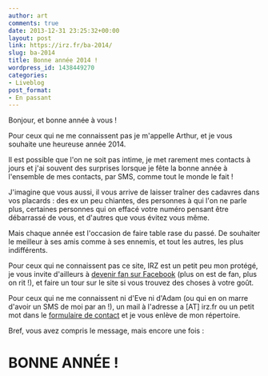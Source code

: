 ```yaml
---
author: art
comments: true
date: 2013-12-31 23:25:32+00:00
layout: post
link: https://irz.fr/ba-2014/
slug: ba-2014
title: Bonne année 2014 !
wordpress_id: 1438449270
categories:
- Liveblog
post_format:
- En passant
---
```


Bonjour, et bonne année à vous !

Pour ceux qui ne me connaissent pas je m'appelle Arthur, et je vous souhaite une heureuse année 2014.

Il est possible que l'on ne soit pas intime, je met rarement mes contacts à jours et j'ai souvent des surprises lorsque je fête la bonne année à l'ensemble de mes contacts, par SMS, comme tout le monde le fait !

J'imagine que vous aussi, il vous arrive de laisser traîner des cadavres dans vos placards : des ex un peu chiantes, des personnes à qui l'on ne parle plus, certaines personnes qui on effacé votre numéro pensant être débarrassé de vous, et d'autres que vous évitez vous même.

Mais chaque année est l'occasion de faire table rase du passé. De souhaiter le meilleur à ses amis comme à ses ennemis, et tout les autres, les plus indifférents.

Pour ceux qui ne connaissent pas ce site, IRZ est un petit peu mon protégé, je vous invite d'ailleurs à [devenir fan sur Facebook](http://facebook.com/irz.fr) (plus on est de fan, plus on rit !), et faire un tour sur le site si vous trouvez des choses à votre goût.

Pour ceux qui ne me connaissent ni d'Eve ni d'Adam (ou qui en on marre d'avoir un SMS de moi par an !), un mail à l'adresse a [AT] irz.fr ou un petit mot dans le [formulaire de contact](http://irz.fr/contact/) et je vous enlève de mon répertoire.

Bref, vous avez compris le message, mais encore une fois :


# **BONNE ANNÉE !**
